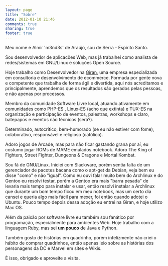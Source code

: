 ```yaml
---
layout: page
title: "Sobre"
date: 2012-01-10 21:46
comments: true
sharing: true
footer: true
---
```


Meu nome é Almir 'm3nd3s' de Araújo, sou de Serra - Espírito Santo.

Sou desenvolvedor de aplicacões Web, mas já trabalhei como analista de redes/sistemas em GNU/Linux e soluções Open Source.

Hoje trabalho como Desenvolvedor na [Giran](http://www.giran.com.br), uma empresa especializada em consultoria e desenvolvimento de ecommerce. Formada por gente nova e competente que trabalha de forma ágil e divertida, aqui nós acreditamos e principalmente, aprendemos que os resultados são gerados pelas pessoas, e não apenas por processos.

Membro da comunidade Software Livre local, atuando ativamente em comunidades como PHP-ES , Linux-ES (acho que extinta) e TUX-ES na organização e participação de eventos, palestras, workshops e claro, batepapos e eventos não técnicos (será?).

Determinado, autocrítico, bem-humorado (se eu não estiver com fome), colaborativo, responsável e religioso (católico).

Adoro jogos de Arcade, mas para não ficar gastando grana por aí, eu costumo jogar ROMs de MAME emulados notebook. Adoro The King of Fighters, Street Fighter, Dungeons & Dragons e Mortal Kombat.

Sou fã de GNU/Linux. Iniciei com Slackware, porém sentia falta de um gerenciador de pacotes bacana como o apt-get da Debian, veja bem eu disse "como" e não "igual". Como eu ouvi falar muito bem do Archlinux e do Gentoo eu resolvi testar, porém a Gentoo era mais "barra pesada" de levaria mais tempo para instalar e usar, então resolvi instalar a Archlinux que durante um bom tempo ficou em meu notebook, mas um certo dia cansei e queria algo mais fácil para mexer, foi então quando adotei o Ubuntu. Pouco tempo depois dessa adoção eu entrei na Giran, e hoje utilizo Mac OS.

Além da paixão por software livre eu também sou fanático por programação, especialmente para ambientes Web. Hoje trabalho com a linguagem Ruby, mas sei **um pouco** de Java e Python.

Também gosto de histórias em quadrinho, porém infelizmente não criei o hábito de comprar quadrinhos, então apenas leio sobre as histórias dos personagens da DC e Marvel em sites e Wikis.

É isso, obrigado e aproveite a visita.
